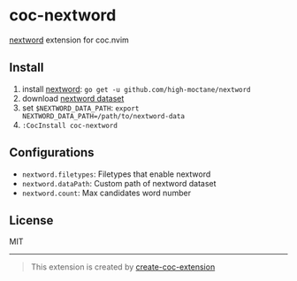 # coc-nextword

[nextword][] extension for coc.nvim

## Install

1. install [nextword][]: `go get -u github.com/high-moctane/nextword`
1. download [nextword dataset](https://github.com/high-moctane/nextword-data)
1. set `$NEXTWORD_DATA_PATH`: `export NEXTWORD_DATA_PATH=/path/to/nextword-data`
1. `:CocInstall coc-nextword`

## Configurations

- `nextword.filetypes`: Filetypes that enable nextword
- `nextword.dataPath`: Custom path of nextword dataset
- `nextword.count`: Max candidates word number

## License

MIT

---

> This extension is created by [create-coc-extension](https://github.com/fannheyward/create-coc-extension)

[nextword]: https://github.com/high-moctane/nextword
